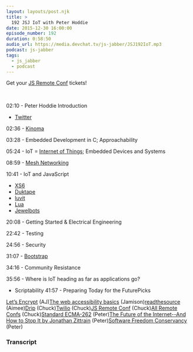 ```yaml
---
layout: layouts/post.njk
title: >
  192 JSJ IoT with Peter Hoddie
date: 2015-12-30 16:00:00
episode_number: 192
duration: 0:58:50
audio_url: https://media.devchat.tv/js-jabber/JSJ192IoT.mp3
podcast: js-jabber
tags:
  - js_jabber
  - podcast
---
```


Get your [JS Remote Conf](https://allremoteconfs.com/js-2016) tickets!

&nbsp;

02:10 - Peter Hoddie Introduction

- [Twitter](https://twitter.com/phoddie)

02:36 - [Kinoma](http://kinoma.com/) &nbsp;&nbsp; &nbsp;

03:28 - Embedded Development in C; Approachability

05:24 - IoT = [Internet of Things](https://en.wikipedia.org/wiki/Internet_of_Things); Embedded Devices and Systems

08:59 - [Mesh Networking](https://en.wikipedia.org/wiki/Mesh_networking)

10:41 - IoT and JavaScript

- [XS6](http://kinoma.com/develop/documentation/js6/)
- [Duktape](http://duktape.org/)
- [luvit](https://github.com/luvit/luvit)
- [Lua](http://www.lua.org/)
- [Jewelbots](http://jewelbots.com/)

20:08 - Getting Started & Electrical Engineering

22:42 - Testing

24:56 - Security

31:07 - [Bootstrap](http://getbootstrap.com/)

34:16 - Community Resistance

35:56 - Where is IoT heading as far as applications go?

- Scriptability
  41:57 - Preparing Today for the FuturePicks

[Let’s Encrypt](https://letsencrypt.org/) (AJ)[The web accessibility basics](https://www.marcozehe.de/2015/12/14/the-web-accessibility-basics/) (Jamison)[readthesource](http://hangouts.readthesource.io/) (Aimee)[Drip](https://www.getdrip.com/) (Chuck)[Twilio](https://www.twilio.com/) (Chuck)[JS Remote Conf](https://allremoteconfs.com/js-2016) (Chuck)[All Remote Confs](https://allremoteconfs.com/) (Chuck)[Standard ECMA-262](http://www.ecma-international.org/ecma-262/6.0/index.html) (Peter)[The Future of the Internet--And How to Stop It by Jonathan Zittrain](http://www.amazon.com/The-Future-Internet-And-How-Stop/dp/0300151241) (Peter)[Software Freedom Conservancy](https://sfconservancy.org/) (Peter)

### Transcript
